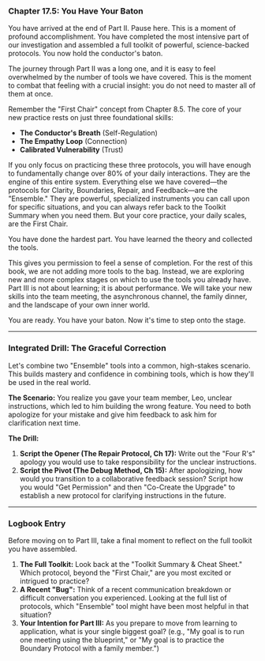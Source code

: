 ### **Chapter 17.5: You Have Your Baton**

You have arrived at the end of Part II. Pause here. This is a moment of profound accomplishment. You have completed the most intensive part of our investigation and assembled a full toolkit of powerful, science-backed protocols. You now hold the conductor's baton.

The journey through Part II was a long one, and it is easy to feel overwhelmed by the number of tools we have covered. This is the moment to combat that feeling with a crucial insight: you do not need to master all of them at once.

Remember the "First Chair" concept from Chapter 8.5. The core of your new practice rests on just three foundational skills:
*   **The Conductor's Breath** (Self-Regulation)
*   **The Empathy Loop** (Connection)
*   **Calibrated Vulnerability** (Trust)

If you only focus on practicing these three protocols, you will have enough to fundamentally change over 80% of your daily interactions. They are the engine of this entire system. Everything else we have covered—the protocols for Clarity, Boundaries, Repair, and Feedback—are the "Ensemble." They are powerful, specialized instruments you can call upon for specific situations, and you can always refer back to the Toolkit Summary when you need them. But your core practice, your daily scales, are the First Chair.

You have done the hardest part. You have learned the theory and collected the tools.

This gives you permission to feel a sense of completion. For the rest of this book, we are not adding more tools to the bag. Instead, we are exploring new and more complex stages on which to use the tools you already have. Part III is not about learning; it is about performance. We will take your new skills into the team meeting, the asynchronous channel, the family dinner, and the landscape of your own inner world.

You are ready. You have your baton. Now it's time to step onto the stage.

---
### **Integrated Drill: The Graceful Correction**

Let's combine two "Ensemble" tools into a common, high-stakes scenario. This builds mastery and confidence in combining tools, which is how they'll be used in the real world.

**The Scenario:** You realize you gave your team member, Leo, unclear instructions, which led to him building the wrong feature. You need to both apologize for your mistake and give him feedback to ask him for clarification next time.

**The Drill:**
1.  **Script the Opener (The Repair Protocol, Ch 17):** Write out the "Four R's" apology you would use to take responsibility for the unclear instructions.
2.  **Script the Pivot (The Debug Method, Ch 15):** After apologizing, how would you transition to a collaborative feedback session? Script how you would "Get Permission" and then "Co-Create the Upgrade" to establish a new protocol for clarifying instructions in the future.

---
### **Logbook Entry**

Before moving on to Part III, take a final moment to reflect on the full toolkit you have assembled.

1.  **The Full Toolkit:** Look back at the "Toolkit Summary & Cheat Sheet." Which protocol, beyond the "First Chair," are you most excited or intrigued to practice?
2.  **A Recent "Bug":** Think of a recent communication breakdown or difficult conversation you experienced. Looking at the full list of protocols, which "Ensemble" tool might have been most helpful in that situation?
3.  **Your Intention for Part III:** As you prepare to move from learning to application, what is your single biggest goal? (e.g., "My goal is to run one meeting using the blueprint," or "My goal is to practice the Boundary Protocol with a family member.")
